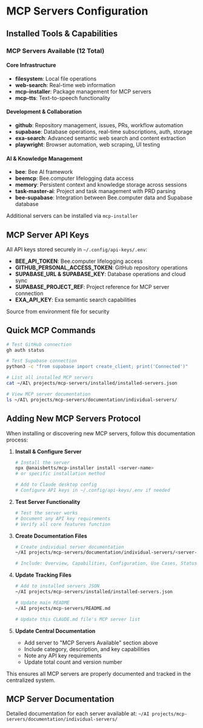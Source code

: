 # MCP Servers Configuration

## Installed Tools & Capabilities

### MCP Servers Available (12 Total)

#### Core Infrastructure
- **filesystem**: Local file operations
- **web-search**: Real-time web information
- **mcp-installer**: Package management for MCP servers
- **mcp-tts**: Text-to-speech functionality

#### Development & Collaboration
- **github**: Repository management, issues, PRs, workflow automation
- **supabase**: Database operations, real-time subscriptions, auth, storage
- **exa-search**: Advanced semantic web search and content extraction
- **playwright**: Browser automation, web scraping, UI testing

#### AI & Knowledge Management
- **bee**: Bee AI framework
- **beemcp**: Bee.computer lifelogging data access
- **memory**: Persistent context and knowledge storage across sessions
- **task-master-ai**: Project and task management with PRD parsing
- **bee-supabase**: Integration between Bee.computer data and Supabase database

Additional servers can be installed via `mcp-installer`

## MCP Server API Keys

All API keys stored securely in `~/.config/api-keys/.env`:
- **BEE_API_TOKEN**: Bee.computer lifelogging access
- **GITHUB_PERSONAL_ACCESS_TOKEN**: GitHub repository operations
- **SUPABASE_URL & SUPABASE_KEY**: Database operations and cloud sync
- **SUPABASE_PROJECT_REF**: Project reference for MCP server connection
- **EXA_API_KEY**: Exa semantic search capabilities

Source from environment file for security

## Quick MCP Commands

```bash
# Test GitHub connection
gh auth status

# Test Supabase connection
python3 -c "from supabase import create_client; print('Connected')"

# List all installed MCP servers
cat ~/AI\ projects/mcp-servers/installed/installed-servers.json

# View MCP server documentation
ls ~/AI\ projects/mcp-servers/documentation/individual-servers/
```

## Adding New MCP Servers Protocol

When installing or discovering new MCP servers, follow this documentation process:

1. **Install & Configure Server**
   ```bash
   # Install the server
   npx @anaisbetts/mcp-installer install <server-name>
   # or specific installation method
   
   # Add to Claude desktop config
   # Configure API keys in ~/.config/api-keys/.env if needed
   ```

2. **Test Server Functionality**
   ```bash
   # Test the server works
   # Document any API key requirements
   # Verify all core features function
   ```

3. **Create Documentation Files**
   ```bash
   # Create individual server documentation
   ~/AI projects/mcp-servers/documentation/individual-servers/<server-name>.md
   
   # Include: Overview, Capabilities, Configuration, Use Cases, Status
   ```

4. **Update Tracking Files**
   ```bash
   # Add to installed servers JSON
   ~/AI projects/mcp-servers/installed/installed-servers.json
   
   # Update main README
   ~/AI projects/mcp-servers/README.md
   
   # Update this CLAUDE.md file's MCP server list
   ```

5. **Update Central Documentation**
   - Add server to "MCP Servers Available" section above
   - Include category, description, and key capabilities
   - Note any API key requirements
   - Update total count and version number

This ensures all MCP servers are properly documented and tracked in the centralized system.

## MCP Server Documentation

Detailed documentation for each server available at:
`~/AI projects/mcp-servers/documentation/individual-servers/`